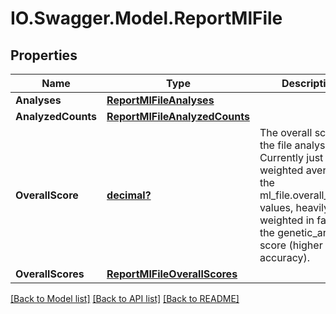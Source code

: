 # IO.Swagger.Model.ReportMlFile
## Properties

Name | Type | Description | Notes
------------ | ------------- | ------------- | -------------
**Analyses** | [**ReportMlFileAnalyses**](ReportMlFileAnalyses.md) |  | 
**AnalyzedCounts** | [**ReportMlFileAnalyzedCounts**](ReportMlFileAnalyzedCounts.md) |  | 
**OverallScore** | [**decimal?**](BigDecimal.md) | The overall score for the file analyses. Currently just a weighted average of the ml_file.overall_scores values, heavily (4x1) weighted in favor of the genetic_analysis score (higher accuracy).  | 
**OverallScores** | [**ReportMlFileOverallScores**](ReportMlFileOverallScores.md) |  | 

[[Back to Model list]](../README.md#documentation-for-models) [[Back to API list]](../README.md#documentation-for-api-endpoints) [[Back to README]](../README.md)


